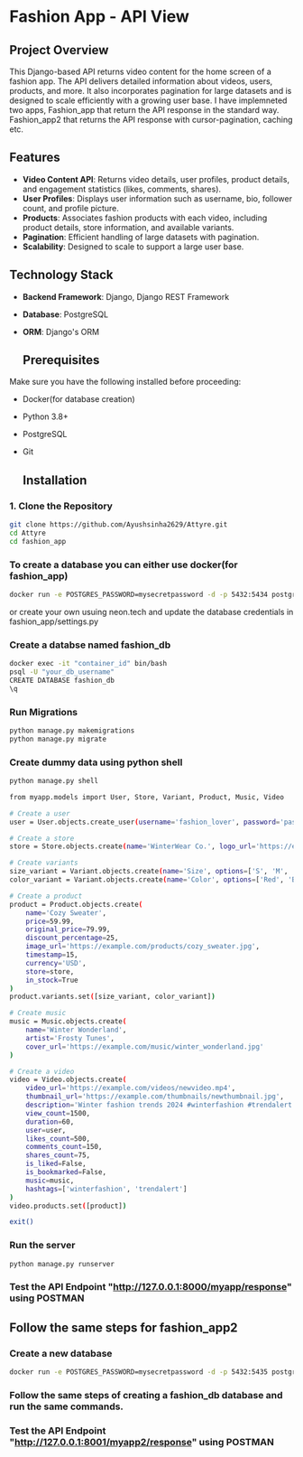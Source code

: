 # Fashion App - API View

## Project Overview
This Django-based API returns video content for the home screen of a fashion app. The API delivers detailed information about videos, users, products, and more. It also incorporates pagination for large datasets and is designed to scale efficiently with a growing user base.
I have implemneted two apps, Fashion_app that return the API response in the standard way. Fashion_app2 that returns the API response with cursor-pagination, caching etc.

## Features
- **Video Content API**: Returns video details, user profiles, product details, and engagement statistics (likes, comments, shares).
- **User Profiles**: Displays user information such as username, bio, follower count, and profile picture.
- **Products**: Associates fashion products with each video, including product details, store information, and available variants.
- **Pagination**: Efficient handling of large datasets with pagination.
- **Scalability**: Designed to scale to support a large user base.

## Technology Stack
- **Backend Framework**: Django, Django REST Framework
- **Database**: PostgreSQL
- **ORM**: Django's ORM

  ## Prerequisites
Make sure you have the following installed before proceeding:
- Docker(for database creation)
- Python 3.8+
- PostgreSQL
- Git

  ## Installation

### 1. Clone the Repository
```bash
git clone https://github.com/Ayushsinha2629/Attyre.git
cd Attyre
cd fashion_app
```
### To create a database you can either use docker(for fashion_app)
```bash
docker run -e POSTGRES_PASSWORD=mysecretpassword -d -p 5432:5434 postgres
```
or create your own usuing neon.tech and update the database credentials in fashion_app/settings.py

### Create a databse named fashion_db
```bash
docker exec -it "container_id" bin/bash
psql -U "your_db_username"
CREATE DATABASE fashion_db
\q
```

### Run Migrations
```bash
python manage.py makemigrations
python manage.py migrate
```

### Create dummy data using python shell
```bash
python manage.py shell

from myapp.models import User, Store, Variant, Product, Music, Video

# Create a user
user = User.objects.create_user(username='fashion_lover', password='password123', display_name='Fashion Lover', verified=True)

# Create a store
store = Store.objects.create(name='WinterWear Co.', logo_url='https://example.com/stores/winterwear_logo.jpg')

# Create variants
size_variant = Variant.objects.create(name='Size', options=['S', 'M', 'L', 'XL'])
color_variant = Variant.objects.create(name='Color', options=['Red', 'Blue', 'Green'])

# Create a product
product = Product.objects.create(
    name='Cozy Sweater',
    price=59.99,
    original_price=79.99,
    discount_percentage=25,
    image_url='https://example.com/products/cozy_sweater.jpg',
    timestamp=15,
    currency='USD',
    store=store,
    in_stock=True
)
product.variants.set([size_variant, color_variant])

# Create music
music = Music.objects.create(
    name='Winter Wonderland',
    artist='Frosty Tunes',
    cover_url='https://example.com/music/winter_wonderland.jpg'
)

# Create a video
video = Video.objects.create(
    video_url='https://example.com/videos/newvideo.mp4',
    thumbnail_url='https://example.com/thumbnails/newthumbnail.jpg',
    description='Winter fashion trends 2024 #winterfashion #trendalert',
    view_count=1500,
    duration=60,
    user=user,
    likes_count=500,
    comments_count=150,
    shares_count=75,
    is_liked=False,
    is_bookmarked=False,
    music=music,
    hashtags=['winterfashion', 'trendalert']
)
video.products.set([product])

exit()
```

### Run the server 
```bash
python manage.py runserver
```
### Test the API Endpoint "http://127.0.0.1:8000/myapp/response" using POSTMAN

## Follow the same steps for fashion_app2 

### Create a new database
```bash
docker run -e POSTGRES_PASSWORD=mysecretpassword -d -p 5432:5435 postgres
```
### Follow the same steps of creating a fashion_db database and run the same commands.

### Test the API Endpoint "http://127.0.0.1:8001/myapp2/response" using POSTMAN






